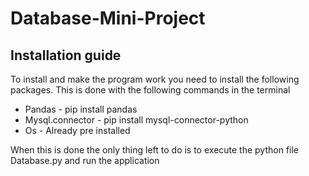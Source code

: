 # Database-Mini-Project

## Installation guide
To install and make the program work you need to install the following packages.
This is done with the following commands in the terminal

* Pandas - pip install pandas
* Mysql.connector - pip install mysql-connector-python
* Os - Already pre installed

When this is done the only thing left to do is to execute the python file Database.py and run the application


